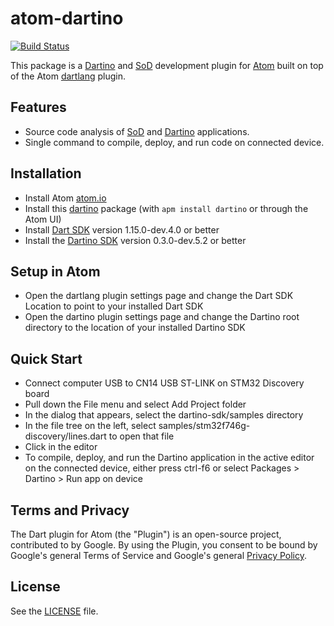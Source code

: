 # atom-dartino

[![Build Status](https://travis-ci.org/dartino/atom-dartino.svg?branch=master)](https://travis-ci.org/dartino/atom-dartino)

This package is a [Dartino](http://dartino.github.io/sdk/)
and [SoD](https://github.com/domokit/sod) development plugin
for [Atom](https://atom.io)
built on top of the Atom [dartlang](https://atom.io/packages/dartlang) plugin.

## Features

- Source code analysis of [SoD](https://github.com/domokit/sod)
and [Dartino](http://dartino.github.io/sdk/) applications.
- Single command to compile, deploy, and run code
on connected device.

## Installation

- Install Atom [atom.io](https://atom.io/)
- Install this [dartino](https://atom.io/packages/dartino) package
  (with `apm install dartino` or through the Atom UI)
- Install [Dart SDK](https://www.dartlang.org/downloads/)
  version 1.15.0-dev.4.0 or better
- Install the [Dartino SDK](http://gsdview.appspot.com/dartino-archive/channels/dev/raw/0.3.0-dev.5.2/sdk/)
  version 0.3.0-dev.5.2 or better

## Setup in Atom

- Open the dartlang plugin settings page and change
  the Dart SDK Location to point to your installed Dart SDK
- Open the dartino plugin settings page and change the Dartino root directory
  to the location of your installed Dartino SDK

## Quick Start

- Connect computer USB to CN14 USB ST-LINK on STM32 Discovery board
- Pull down the File menu and select Add Project folder
- In the dialog that appears, select the dartino-sdk/samples directory
- In the file tree on the left, select samples/stm32f746g-discovery/lines.dart
  to open that file
- Click in the editor
- To compile, deploy, and run the Dartino application in the active editor
  on the connected device, either press ctrl-f6
  or select Packages > Dartino > Run app on device

## Terms and Privacy

The Dart plugin for Atom (the "Plugin") is an open-source project, contributed
to by Google. By using the Plugin, you consent to be bound by Google's general
Terms of Service and Google's general
[Privacy Policy](http://www.google.com/intl/en/policies/privacy/).

## License

See the [LICENSE](https://github.com/dartino/atom-dartino/blob/master/LICENSE)
file.
